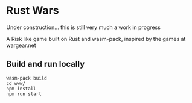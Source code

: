 # Rust Wars
Under construction... this is still very much a work in progress

A Risk like game built on Rust and wasm-pack, inspired by the games at wargear.net
 
## Build and run locally
```shell
wasm-pack build
cd www/
npm install
npm run start
```
